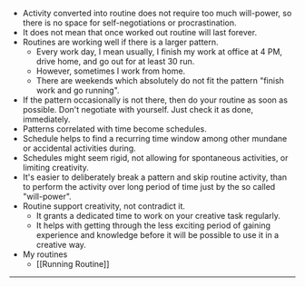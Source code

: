 - Activity converted into routine does not require too much will-power, so there is no space for self-negotiations or procrastination.
- It does not mean that once worked out routine will last forever.
- Routines are working well if there is a larger pattern.
	- Every work day, I mean usually, I finish my work at office at 4 PM, drive home, and go out for at least 30 run.
	- However, sometimes I work from home.
	- There are weekends which absolutely do not fit the pattern "finish work and go running".
- If the pattern occasionally is not there, then do your routine as soon as possible. Don't negotiate with yourself. Just check it as done, immediately.
- Patterns correlated with time become schedules.
- Schedule helps to find a recurring time window among other mundane or accidental activities during.
- Schedules might seem rigid, not allowing for spontaneous activities, or limiting creativity.
- It's easier to deliberately break a pattern and skip routine activity, than to perform the activity over long period of time just by the so called "will-power".
- Routine support creativity, not contradict it.
	- It grants a dedicated time to work on your creative task regularly.
	- It helps with getting through the less exciting period of gaining experience and knowledge before it will be possible to use it in a creative way.
- My routines
	- [[Running Routine]]
---
